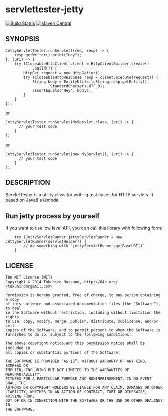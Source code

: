 # servlettester-jetty

[![Build Status](https://travis-ci.org/tokuhirom/servlettester-jetty.svg)](https://travis-ci.org/tokuhirom/servlettester-jetty)
[![Maven Central](https://maven-badges.herokuapp.com/maven-central/me.geso/servlettester-jetty/badge.svg?style=flat)](https://maven-badges.herokuapp.com/maven-central/me.geso/servlettester-jetty)

## SYNOPSIS

	JettyServletTester.runServlet((req, resp) -> {
		resp.getWriter().print("Hey");
	}, (uri) -> {
		try (CloseableHttpClient client = HttpClientBuilder.create()
				.build()) {
			HttpGet request = new HttpGet(uri);
			try (CloseableHttpResponse resp = client.execute(request)) {
				String body = EntityUtils.toString(resp.getEntity(),
						StandardCharsets.UTF_8);
				assertEquals("Hey", body);
			}
		}
	});

or

    JettyServletTester.runServlet(MyServlet.class, (uri) -> {
          // your test code
        }
    );

or

    JettyServletTester.runServlet(new MyServlet(), (uri) -> {
          // your test code
        }
    );

## DESCRIPTION

ServletTester is a utility class for writing test cases for HTTP servlets.
It based on Java8's lambda.

## Run jetty process by yourself

If you want to use low level API, you can call this library with following form:

		try (JettyServletRunner jettyServletRunner = new JettyServletRunner(servletHolder)) {
			// do something with `jettyServletRunner.getBaseURI()`
		}

## LICENSE

    The MIT License (MIT)
    Copyright © 2014 Tokuhiro Matsuno, http://64p.org/ <tokuhirom@gmail.com>

    Permission is hereby granted, free of charge, to any person obtaining a copy
    of this software and associated documentation files (the “Software”), to deal
    in the Software without restriction, including without limitation the rights
    to use, copy, modify, merge, publish, distribute, sublicense, and/or sell
    copies of the Software, and to permit persons to whom the Software is
    furnished to do so, subject to the following conditions:

    The above copyright notice and this permission notice shall be included in
    all copies or substantial portions of the Software.

    THE SOFTWARE IS PROVIDED “AS IS”, WITHOUT WARRANTY OF ANY KIND, EXPRESS OR
    IMPLIED, INCLUDING BUT NOT LIMITED TO THE WARRANTIES OF MERCHANTABILITY,
    FITNESS FOR A PARTICULAR PURPOSE AND NONINFRINGEMENT. IN NO EVENT SHALL THE
    AUTHORS OR COPYRIGHT HOLDERS BE LIABLE FOR ANY CLAIM, DAMAGES OR OTHER
    LIABILITY, WHETHER IN AN ACTION OF CONTRACT, TORT OR OTHERWISE, ARISING FROM,
    OUT OF OR IN CONNECTION WITH THE SOFTWARE OR THE USE OR OTHER DEALINGS IN
    THE SOFTWARE.
